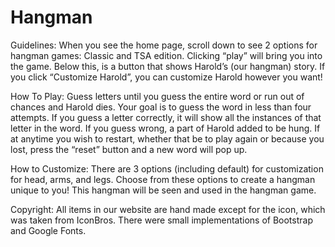 # Hangman

Guidelines: 
When you see the home page, scroll down to see 2 options for hangman games: Classic and TSA edition. Clicking “play” will bring you into the game. Below this, is a button that shows Harold’s (our hangman) story. If you click “Customize Harold”, you can customize Harold however you want!

How To Play:
Guess letters until you guess the entire word or run out of chances and Harold dies. Your goal is to guess the word in less than four attempts. If you guess a letter correctly, it will show all the instances of that letter in the word. If you guess wrong, a part of Harold added to be hung. If at anytime you wish to restart, whether that be to play again or because you lost, press the “reset” button and a new word will pop up. 

How to Customize: 
There are 3 options (including default) for customization for head, arms, and legs. Choose from these options to create a hangman unique to you! This hangman will be seen and used in the hangman game.

Copyright: All items in our website are hand made except for the icon, which was taken from IconBros. There were small implementations of Bootstrap and Google Fonts.
